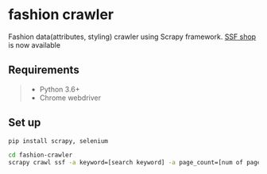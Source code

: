 # fashion crawler 

Fashion data(attributes, styling) crawler using Scrapy framework. 
[SSF shop](https://www.ssfshop.com) is now available

## Requirements
> - Python 3.6+
> - Chrome webdriver 

## Set up
```sh
pip install scrapy, selenium
```
```sh
cd fashion-crawler
scrapy crawl ssf -a keyword=[search keyword] -a page_count=[num of pages to read]
```